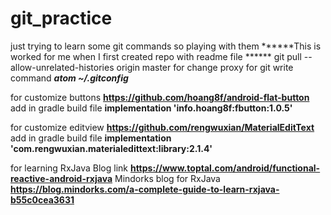 # git_practice
just trying to learn some git commands so playing with them
******This is worked for me when I first created repo with readme file ******
git pull --allow-unrelated-histories origin master
for change proxy for git write command ***atom ~/.gitconfig***

for customize buttons **https://github.com/hoang8f/android-flat-button**
      add in gradle build file **implementation 'info.hoang8f:fbutton:1.0.5'**

for customize editview  **https://github.com/rengwuxian/MaterialEditText**
  add in gradle build file **implementation 'com.rengwuxian.materialedittext:library:2.1.4'**
  
 for learning RxJava Blog link 
	**https://www.toptal.com/android/functional-reactive-android-rxjava**
Mindorks blog for RxJava
	**https://blog.mindorks.com/a-complete-guide-to-learn-rxjava-b55c0cea3631**

